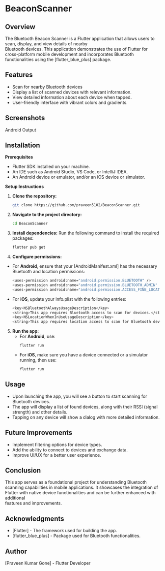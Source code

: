 # BeaconScanner

## Overview

  The Bluetooth Beacon Scanner is a Flutter application that allows users to scan, display, and view details of nearby   
  Bluetooth devices. This application demonstrates the use of Flutter for cross-platform mobile development and incorporates   Bluetooth functionalities using the [flutter_blue_plus] package.


## Features

  - Scan for nearby Bluetooth devices
  - Display a list of scanned devices with relevant information.
  - View detailed information about each device when tapped.
  - User-friendly interface with vibrant colors and gradients.

## Screenshots

  Android Output


## Installation

**Prerequisites**

  - Flutter SDK installed on your machine.
  - An IDE such as Android Studio, VS Code, or IntelliJ IDEA.
  - An Android device or emulator, and/or an iOS device or simulator.

**Setup Instructions**

1. **Clone the repository:**
   ```bash
   git clone https://github.com/praveen5102/BeaconScanner.git
   ```
2. **Navigate to the project directory:**
   ```bash
   cd BeaconScanner
   ```
3. **Install dependencies:** Run the following command to install the required packages:
   ```bash
   flutter pub get
   ```
4. **Configure permissions:**
  - For **Android**, ensure that your [AndroidManifest.xml] has the necessary Bluetooth and location permissions:
    ```bash
    <uses-permission android:name="android.permission.BLUETOOTH" />
    <uses-permission android:name="android.permission.BLUETOOTH_ADMIN" />
    <uses-permission android:name="android.permission.ACCESS_FINE_LOCATION" />
    ```
  - For **iOS**, update your Info.plist with the following entries:
    ```bash
    <key>NSBluetoothAlwaysUsageDescription</key>
    <string>This app requires Bluetooth access to scan for devices.</string>
    <key>NSLocationWhenInUseUsageDescription</key>
    <string>This app requires location access to scan for Bluetooth devices.</string>
    ```
5. **Run the app:**
   - For **Android**, use:
     ```bash
     flutter run
     ```
   - For **iOS**, make sure you have a device connected or a simulator running, then use:
     ```bash
     flutter run
     ```

## Usage
  - Upon launching the app, you will see a button to start scanning for Bluetooth devices.
  - The app will display a list of found devices, along with their RSSI (signal strength) and other details.
  - Tapping on any device will show a dialog with more detailed information.

## Future Improvements
  - Implement filtering options for device types.
  - Add the ability to connect to devices and exchange data.
  - Improve UI/UX for a better user experience.

## Conclusion

  This app serves as a foundational project for understanding Bluetooth scanning capabilities in mobile applications. It       showcases the integration of Flutter with native device functionalities and can be further enhanced with additional       
  features and improvements.

## Acknowledgments

  - [Flutter] - The framework used for building the app.
  - [flutter_blue_plus] - Package used for Bluetooth functionalities.

## Author

  [Praveen Kumar Gone] - Flutter Developer 
  



